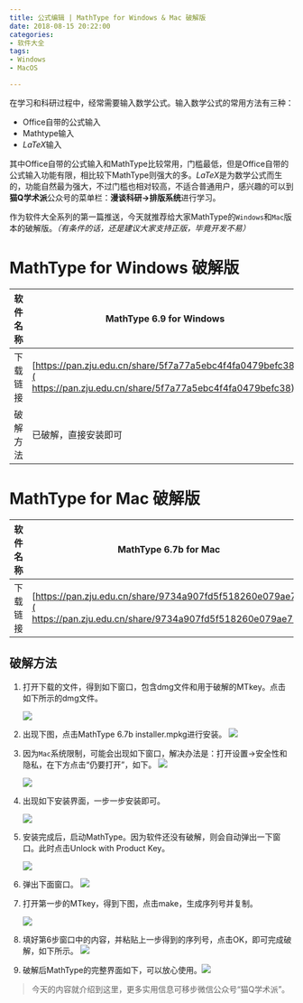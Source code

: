 ```yaml
---
title: 公式编辑 | MathType for Windows & Mac 破解版
date: 2018-08-15 20:22:00
categories:
- 软件大全
tags:
- Windows
- MacOS

---
```


在学习和科研过程中，经常需要输入数学公式。输入数学公式的常用方法有三种：

- Office自带的公式输入
- Mathtype输入
- $LaTeX$输入

其中Office自带的公式输入和MathType比较常用，门槛最低，但是Office自带的公式输入功能有限，相比较下MathType则强大的多。$LaTeX$是为数学公式而生的，功能自然最为强大，不过门槛也相对较高，不适合普通用户，感兴趣的可以到**猫Q学术派**公众号的菜单栏：**漫谈科研->排版系统**进行学习。

作为软件大全系列的第一篇推送，今天就推荐给大家MathType的`Windows`和`Mac`版本的破解版。*（有条件的话，还是建议大家支持正版，毕竟开发不易）*

# MathType for Windows 破解版

| 软件名称 | MathType 6.9 for Windows                 |
| ---- | ---------------------------------------- |
| 下载链接 | [https://pan.zju.edu.cn/share/5f7a77a5ebc4f4fa0479befc38]( https://pan.zju.edu.cn/share/5f7a77a5ebc4f4fa0479befc38) |
| 破解方法 | 已破解，直接安装即可                               |

# MathType for Mac 破解版

| 软件名称 | MathType 6.7b for Mac                    |
| ---- | ---------------------------------------- |
| 下载链接 | [https://pan.zju.edu.cn/share/9734a907fd5f518260e079ae79]( https://pan.zju.edu.cn/share/9734a907fd5f518260e079ae79) |

## 破解方法

1. 打开下载的文件，得到如下窗口，包含dmg文件和用于破解的MTkey。点击如下所示的dmg文件。

   ![](/assets/images/posts/software/mathtype01.png)

2. 出现下图，点击MathType 6.7b installer.mpkg进行安装。
   ![](/assets/images/posts/software/mathtype02.png)

3. 因为`Mac`系统限制，可能会出现如下窗口，解决办法是：打开设置->安全性和隐私，在下方点击“仍要打开”，如下。
   ![](/assets/images/posts/software/mathtype03.jpeg)

   ![](/assets/images/posts/software/mathtype04.jpeg)

4. 出现如下安装界面，一步一步安装即可。

   ![](/assets/images/posts/software/mathtype05.jpeg)

5. 安装完成后，启动MathType。因为软件还没有破解，则会自动弹出一下窗口。此时点击Unlock with Product Key。

   ![](/assets/images/posts/software/mathtype06.png)

6. 弹出下面窗口。
   ![](/assets/images/posts/software/mathtype07.jpeg)

7. 打开第一步的MTkey，得到下图，点击make，生成序列号并复制。

   ![](/assets/images/posts/software/mathtype08.png)

8. 填好第6步窗口中的内容，并粘贴上一步得到的序列号，点击OK，即可完成破解，如下所示。
   ![](/assets/images/posts/software/mathtype09.jpeg)

9. 破解后MathType的完整界面如下，可以放心使用。![](/assets/images/posts/software/mathtype10.jpeg)

> 今天的内容就介绍到这里，更多实用信息可移步微信公众号“猫Q学术派”。

